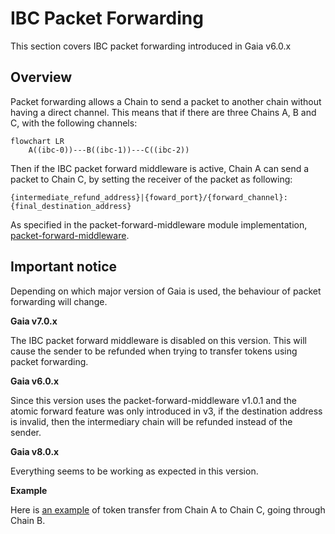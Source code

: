 # IBC Packet Forwarding

This section covers IBC packet forwarding introduced in Gaia v6.0.x

## Overview

Packet forwarding allows a Chain to send a packet to another chain without having a direct channel. This means that if there are three Chains A, B and C, with the following channels:

```mermaid
flowchart LR
    A((ibc-0))---B((ibc-1))---C((ibc-2))
```

Then if the IBC packet forward middleware is active, Chain A can send a packet to Chain C, by setting the receiver of the packet as following:

```
{intermediate_refund_address}|{foward_port}/{forward_channel}:{final_destination_address}
```

As specified in the packet-forward-middleware module implementation, [packet-forward-middleware](https://github.com/strangelove-ventures/packet-forward-middleware).

## Important notice

Depending on which major version of Gaia is used, the behaviour of packet forwarding will change.

__Gaia v7.0.x__

The IBC packet forward middleware is disabled on this version. This will cause the sender to be refunded when trying to transfer tokens using packet forwarding.

__Gaia v6.0.x__

Since this version uses the packet-forward-middleware v1.0.1 and the atomic forward feature was only introduced in v3, if the destination address is invalid, then the intermediary chain will be refunded instead of the sender.

__Gaia v8.0.x__

Everything seems to be working as expected in this version.

__Example__

Here is [an example](./test.md) of token transfer from Chain A to Chain C, going through Chain B.